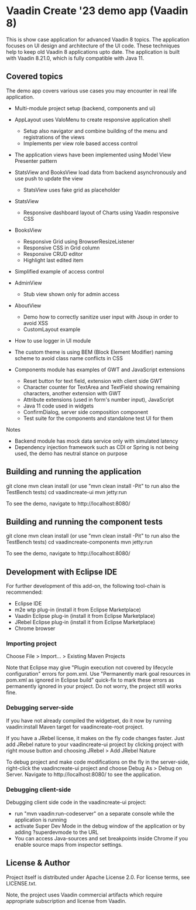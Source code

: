 # Vaadin Create '23 demo app (Vaadin 8)

This is show case application for advanced Vaadin 8 topics. The application focuses on UI design and architecture of the UI code. These techniques help to keep old Vaadin 8 applications upto date. The application is built with Vaadin 8.21.0, which is fully compatible with Java 11.

## Covered topics

The demo app covers various use cases you may encounter in real life application.

- Multi-module project setup (backend, components and ui)
- AppLayout uses ValoMenu to create responsive application shell
  - Setup also navigator and combine building of the menu and registrations of the views
  - Implements per view role based access control
- The application views have been implemented using Model View Presenter pattern
- StatsView and BooksView load data from backend asynchronously and use push to update the view
  - StatsView uses fake grid as placeholder
- StatsView
  - Responsive dashboard layout of Charts using Vaadin responsive CSS
- BooksView
  - Responsive Grid using BrowserResizeListener 
  - Responsive CSS in Grid column
  - Responsive CRUD editor
  - Highlight last edited item
- Simplified example of access control
- AdminView
  - Stub view shown only for admin access
- AboutView
  - Demo how to correctly sanitize user input with Jsoup in order to avoid XSS
  - CustomLayout example
- How to use logger in UI module
- The custom theme is using BEM (Block Element Modifier) naming scheme to avoid class name conflicts in CSS

- Components module has examples of GWT and JavaScript extensions
  - Reset button for text field, extension with client side GWT 
  - Character counter for TextArea and TextField showing remaining characters, another extension with GWT
  - Attribute extensions (used in form's number input), JavaScript
  - Java 11 code used in widgets
  - ConfirmDialog, server side composition component
  - Test suite for the components and standalone test UI for them
    
Notes

- Backend module has mock data service only with simulated latency
- Dependency injection framework such as CDI or Spring is not being used, the demo has neutral stance on purpose

## Building and running the application

git clone <url of the repository>
mvn clean install
    (or use "mvn clean install -Pit" to run also the TestBench tests)
cd vaadincreate-ui
mvn jetty:run

To see the demo, navigate to http://localhost:8080/

## Building and running the component tests

git clone <url of the repository>
mvn clean install
    (or use "mvn clean install -Pit" to run also the TestBench tests)
cd vaadincreate-components
mvn jetty:run

To see the demo, navigate to http://localhost:8080/

## Development with Eclipse IDE

For further development of this add-on, the following tool-chain is recommended:
- Eclipse IDE
- m2e wtp plug-in (install it from Eclipse Marketplace)
- Vaadin Eclipse plug-in (install it from Eclipse Marketplace)
- JRebel Eclipse plug-in (install it from Eclipse Marketplace)
- Chrome browser

### Importing project

Choose File > Import... > Existing Maven Projects

Note that Eclipse may give "Plugin execution not covered by lifecycle configuration" errors for pom.xml. Use "Permanently mark goal resources in pom.xml as ignored in Eclipse build" quick-fix to mark these errors as permanently ignored in your project. Do not worry, the project still works fine. 

### Debugging server-side

If you have not already compiled the widgetset, do it now by running vaadin:install Maven target for vaadincreate-root project.

If you have a JRebel license, it makes on the fly code changes faster. Just add JRebel nature to your vaadincreate-ui project by clicking project with right mouse button and choosing JRebel > Add JRebel Nature

To debug project and make code modifications on the fly in the server-side, right-click the vaadincreate-ui project and choose Debug As > Debug on Server. Navigate to http://localhost:8080/ to see the application.

### Debugging client-side

Debugging client side code in the vaadincreate-ui project:
  - run "mvn vaadin:run-codeserver" on a separate console while the application is running
  - activate Super Dev Mode in the debug window of the application or by adding ?superdevmode to the URL
  - You can access Java-sources and set breakpoints inside Chrome if you enable source maps from inspector settings.
 

## License & Author

Project itself is distributed under Apache License 2.0. For license terms, see LICENSE.txt.

Note, the project uses Vaadin commercial artifacts which require appropriate subscription and license from Vaadin.


